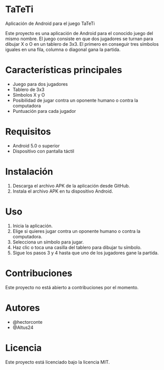 # TaTeTi

Aplicación de Android para el juego TaTeTi

Este proyecto es una aplicación de Android para el conocido juego del mismo nombre. El juego consiste en que dos jugadores se turnan para dibujar X o O en un tablero de 3x3. El primero en conseguir tres símbolos iguales en una fila, columna o diagonal gana la partida.

# Características principales
- Juego para dos jugadores
- Tablero de 3x3
- Símbolos X y O
- Posibilidad de jugar contra un oponente humano o contra la computadora
- Puntuación para cada jugador

# Requisitos
- Android 5.0 o superior
- Dispositivo con pantalla táctil

# Instalación
1. Descarga el archivo APK de la aplicación desde GitHub.
2. Instala el archivo APK en tu dispositivo Android.

# Uso
1. Inicia la aplicación.
2. Elige si quieres jugar contra un oponente humano o contra la computadora.
3. Selecciona un símbolo para jugar.
4. Haz clic o toca una casilla del tablero para dibujar tu símbolo.
5. Sigue los pasos 3 y 4 hasta que uno de los jugadores gane la partida.

# Contribuciones
Este proyecto no está abierto a contribuciones por el momento.

# Autores
- @hectorconte
- @Altus24

# Licencia
Este proyecto está licenciado bajo la licencia MIT.
